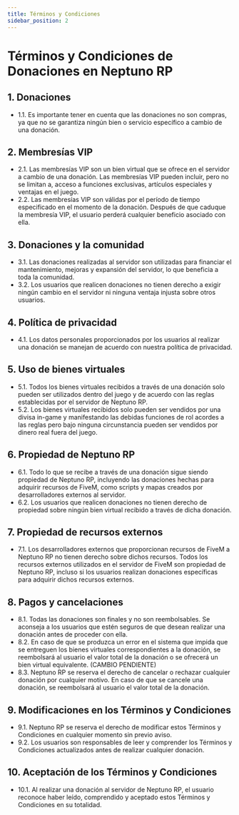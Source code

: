 ```yaml
---
title: Términos y Condiciones
sidebar_position: 2
---
```


# Términos y Condiciones de Donaciones en Neptuno RP

## 1. Donaciones
- 1.1. Es importante tener en cuenta que las donaciones no son compras, ya que no se garantiza ningún bien o servicio específico a cambio de una donación.

## 2. Membresías VIP
- 2.1. Las membresías VIP son un bien virtual que se ofrece en el servidor a cambio de una donación. Las membresías VIP pueden incluir, pero no se limitan a, acceso a funciones exclusivas, artículos especiales y ventajas en el juego.
- 2.2. Las membresías VIP son válidas por el período de tiempo especificado en el momento de la donación. Después de que caduque la membresía VIP, el usuario perderá cualquier beneficio asociado con ella.

## 3. Donaciones y la comunidad
- 3.1. Las donaciones realizadas al servidor son utilizadas para financiar el mantenimiento, mejoras y expansión del servidor, lo que beneficia a toda la comunidad.
- 3.2. Los usuarios que realicen donaciones no tienen derecho a exigir ningún cambio en el servidor ni ninguna ventaja injusta sobre otros usuarios.

## 4. Política de privacidad
- 4.1. Los datos personales proporcionados por los usuarios al realizar una donación se manejan de acuerdo con nuestra política de privacidad.

## 5. Uso de bienes virtuales
- 5.1. Todos los bienes virtuales recibidos a través de una donación solo pueden ser utilizados dentro del juego y de acuerdo con las reglas establecidas por el servidor de Neptuno RP.
- 5.2. Los bienes virtuales recibidos solo pueden ser vendidos por una divisa in-game y manifestando las debidas funciones de rol acordes a las reglas pero bajo ninguna circunstancia pueden ser vendidos por dinero real fuera del juego.

## 6. Propiedad de Neptuno RP
- 6.1. Todo lo que se recibe a través de una donación sigue siendo propiedad de Neptuno RP, incluyendo las donaciones hechas para adquirir recursos de FiveM, como scripts y mapas creados por desarrolladores externos al servidor.
- 6.2. Los usuarios que realicen donaciones no tienen derecho de propiedad sobre ningún bien virtual recibido a través de dicha donación.

## 7. Propiedad de recursos externos
- 7.1. Los desarrolladores externos que proporcionan recursos de FiveM a Neptuno RP no tienen derecho sobre dichos recursos. Todos los recursos externos utilizados en el servidor de FiveM son propiedad de Neptuno RP, incluso si los usuarios realizan donaciones específicas para adquirir dichos recursos externos.

## 8. Pagos y cancelaciones
- 8.1. Todas las donaciones son finales y no son reembolsables. Se aconseja a los usuarios que estén seguros de que desean realizar una donación antes de proceder con ella.
- 8.2. En caso de que se produzca un error en el sistema que impida que se entreguen los bienes virtuales correspondientes a la donación, se reembolsará al usuario el valor total de la donación o se ofrecerá un bien virtual equivalente. (CAMBIO PENDIENTE)
- 8.3. Neptuno RP se reserva el derecho de cancelar o rechazar cualquier donación por cualquier motivo. En caso de que se cancele una donación, se reembolsará al usuario el valor total de la donación.

## 9. Modificaciones en los Términos y Condiciones
- 9.1. Neptuno RP se reserva el derecho de modificar estos Términos y Condiciones en cualquier momento sin previo aviso.
- 9.2. Los usuarios son responsables de leer y comprender los Términos y Condiciones actualizados antes de realizar cualquier donación.

## 10. Aceptación de los Términos y Condiciones
- 10.1. Al realizar una donación al servidor de Neptuno RP, el usuario reconoce haber leído, comprendido y aceptado estos Términos y Condiciones en su totalidad.
